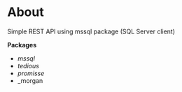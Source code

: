 # About
Simple REST API using mssql package (SQL Server client)

**Packages**
- _mssql_
- _tedious_
- _promisse_
- _morgan